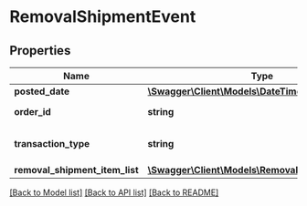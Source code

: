 # RemovalShipmentEvent

## Properties
Name | Type | Description | Notes
------------ | ------------- | ------------- | -------------
**posted_date** | [**\Swagger\Client\Models\\DateTime**](\DateTime.md) |  | [optional] 
**order_id** | **string** | The identifier for the removal shipment order. | [optional] 
**transaction_type** | **string** | The type of removal order.  Possible values:  * WHOLESALE_LIQUIDATION | [optional] 
**removal_shipment_item_list** | [**\Swagger\Client\Models\RemovalShipmentItemList**](RemovalShipmentItemList.md) |  | [optional] 

[[Back to Model list]](../../README.md#documentation-for-models) [[Back to API list]](../../README.md#documentation-for-api-endpoints) [[Back to README]](../../README.md)

